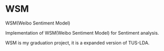 # WSM
WSM(Weibo Sentiment Model)

Implementation of WSM(Weibo Sentiment Model) for Sentiment analysis.

WSM is my graduation project, it is a expanded version of TUS-LDA.
